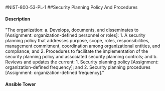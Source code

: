 #NIST-800-53-PL-1
##Security Planning Policy And Procedures
#### Description
"The organization:
  a.  Develops, documents, and disseminates to [Assignment: organization-defined personnel or roles]:
    1.  A security planning policy that addresses purpose, scope, roles, responsibilities, management commitment, coordination among organizational entities, and compliance; and
    2.  Procedures to facilitate the implementation of the security planning policy and associated security planning controls; and
  b.  Reviews and updates the current:
    1.  Security planning policy [Assignment: organization-defined frequency]; and
    2.  Security planning procedures [Assignment: organization-defined frequency]."
#### Ansible Tower

